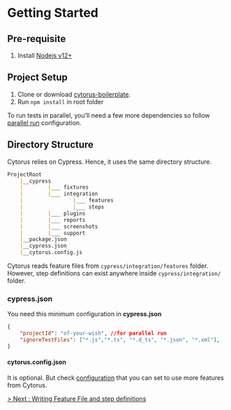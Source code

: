 # Getting Started

## Pre-requisite

1. Install [Nodejs v12+](https://nodejs.org/en/download/)

## Project Setup

1. Clone or download [cytorus-boilerplate](https://github.com/NaturalIntelligence/cytorus-boilerplate).
2. Run `npm install` in root folder

To run tests in parallel, you'll need a few more dependencies so follow [parallel run](./8.ParallelRun.md) configuration.

## Directory Structure

Cytorus relies on Cypress. Hence, it uses the same directory structure.

```markdown
ProjectRoot
    |__cypress
    |        |___ fixtures
    |        |___ integration
    |                |___ features
    |                |___ steps
    |        |___ plugins
    |        |___ reports
    |        |___ screenshots
    |        |___ support
    |__package.json
    |__cypress.json
    |__cytorus.config.js
```

Cytorus reads feature files from `cypress/integration/features` folder. However,  step definitions can exist anywhere inside `cypress/integration/` folder.

### cypress.json

You need this minimum configuration in **cypress.json**

```json
{
    "projectId": "of-your-wish", //for parallel run
    "ignoreTestFiles": ["*.js","*.ts", "*.d_ts", "*.json", "*.xml"],
}
```

#### cytorus.config.json

It is optional. But check [configuration](ProjectConfiguration.md) that you can set to use more features from Cytorus.

[> Next : Writing Feature File and step definitions](./2.WritingTests.md)
